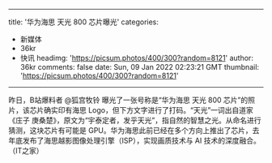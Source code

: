 
---
title: '华为海思 天光 800 芯片曝光'
categories: 
 - 新媒体
 - 36kr
 - 快讯
headimg: 'https://picsum.photos/400/300?random=8121'
author: 36kr
comments: false
date: Sun, 09 Jan 2022 02:23:21 GMT
thumbnail: 'https://picsum.photos/400/300?random=8121'
---

<div>   
昨日，B站爆料者 @狐宫牧铃 曝光了一张号称是“华为海思 天光 800 芯片”的照片，该芯片确实印有海思 Logo，但下方文字进行了打码。“天光”一词出自道家《庄子 庚桑楚》，原文为“宇泰定者，发乎天光”，指自然的智慧之光。从命名进行猜测，这块芯片有可能是 GPU。华为海思此前已经在多个方向上推出了芯片，去年底发布了海思越影图像处理引擎（ISP），实现画质技术与 AI 技术的深度融合。（IT之家）  
</div>
            